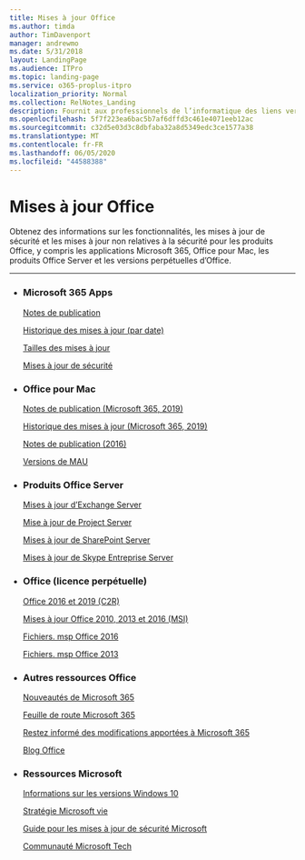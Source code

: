 ```yaml
---
title: Mises à jour Office
ms.author: timda
author: TimDavenport
manager: andrewmo
ms.date: 5/31/2018
layout: LandingPage
ms.audience: ITPro
ms.topic: landing-page
ms.service: o365-proplus-itpro
localization_priority: Normal
ms.collection: RelNotes_Landing
description: Fournit aux professionnels de l’informatique des liens vers du contenu Office version pour Office 365 ProPlus, Office pour Mac, les produits perpétuelles Office et les produits Office Server
ms.openlocfilehash: 5f7f223ea6bac5b7af6dffd3c461e4071eeb12ac
ms.sourcegitcommit: c32d5e03d3c8dbfaba32a8d5349edc3ce1577a38
ms.translationtype: MT
ms.contentlocale: fr-FR
ms.lasthandoff: 06/05/2020
ms.locfileid: "44588388"
---
```

# <a name="office-updates"></a>Mises à jour Office

  
Obtenez des informations sur les fonctionnalités, les mises à jour de sécurité et les mises à jour non relatives à la sécurité pour les produits Office, y compris les applications Microsoft 365, Office pour Mac, les produits Office Server et les versions perpétuelles d’Office.
  

---

<ul class="panelContent cardsW">
    <li>
        <div class="cardSize">
            <div class="cardPadding">
                <div class="card">
                    <div class="cardText">
                        <h3>Microsoft 365 Apps</h3>
                        <p><a href="release-notes-microsoft365-apps.md">Notes de publication</a></p>
                        <p><a href="update-history-microsoft365-apps-by-date.md">Historique des mises à jour (par date)</a></p>
                        <p><a href="download-sizes-microsoft365-apps-updates.md">Tailles des mises à jour</a></p>
                        <p><a href="microsoft365-apps-security-updates.md">Mises à jour de sécurité</a></p>
                    </div>
                </div>
            </div>
        </div>
    </li>
    <li>
        <div class="cardSize">
            <div class="cardPadding">
                <div class="card">
                    <div class="cardText">
                        <h3>Office pour Mac</h3>
                        <p><a href="release-notes-office-for-mac.md">Notes de publication (Microsoft 365, 2019)</a></p>
                        <p><a href="update-history-office-for-mac.md">Historique des mises à jour (Microsoft 365, 2019)</a></p>
                        <p><a href="release-notes-office-2016-mac.md">Notes de publication (2016)</a></p>
                        <p><a href="release-history-microsoft-autoupdate.md">Versions de MAU</a></p>
                     </div>
                </div>
            </div>
        </div>
    </li>
    <li>
        <div class="cardSize">
            <div class="cardPadding">
                <div class="card">
                    <div class="cardText">
                        <h3>Produits Office Server</h3>
                        <p><a href="https://docs.microsoft.com/Exchange/new-features/build-numbers-and-release-dates">Mises à jour d’Exchange Server</a></p>
                        <p><a href="project-server-updates.md">Mise à jour de Project Server</a></p>
                        <p><a href="sharepoint-updates.md">Mises à jour de SharePoint Server</a></p>
                        <p><a href="https://docs.microsoft.com/SkypeForBusiness/sfb-server-updates">Mises à jour de Skype Entreprise Server</a></p>
               </div>
                </div>
            </div>
        </div> 
    </li>
</ul>  


<ul class="panelContent cardsW">
    <li>
        <div class="cardSize">
            <div class="cardPadding">
                <div class="card">
                    <div class="cardText">
                        <h3>Office (licence perpétuelle)</h3>
                            <p><a href="update-history-office-2019.md">Office 2016 et 2019 (C2R)</a></p>
                            <p><a href="office-updates-msi.md">Mises à jour Office 2010, 2013 et 2016 (MSI)</a></p>
                            <p><a href="msp-files-office-2016.md">Fichiers. msp Office 2016</a></p>
                            <p><a href="msp-files-office-2013.md">Fichiers. msp Office 2013</a></p>
                    </div>
                </div>
            </div>
        </div>
    </li>
    <li>
        <div class="cardSize">
            <div class="cardPadding">
                <div class="card">
                    <div class="cardText">
                        <h3>Autres ressources Office</h3>
                            <p><a href="https://support.office.com/article/95c8d81d-08ba-42c1-914f-bca4603e1426">Nouveautés de Microsoft 365</a></p>
                            <p><a href="https://www.microsoft.com/microsoft-365/roadmap?rtc=2&filters=O365">Feuille de route Microsoft 365</a></p>
                            <p><a href="https://support.office.com/article/719f4904-cbdd-4889-a0cf-fbd7837dfecd">Restez informé des modifications apportées à Microsoft 365</a></p>
                            <p><a href="https://www.microsoft.com/microsoft-365/blog/office/">Blog Office</a></p>
                    </div>
                </div>
            </div>
        </div>
    </li>
    <li>
        <div class="cardSize">
            <div class="cardPadding">
                <div class="card">
                    <div class="cardText">
                        <h3>Ressources Microsoft</h3>
                            <p><a href="https://www.microsoft.com/itpro/windows-10/release-information">Informations sur les versions Windows 10</a></p>
                            <p><a href="https://support.microsoft.com/lifecycle">Stratégie Microsoft vie</a></p>
                            <p><a href="https://portal.msrc.microsoft.com/">Guide pour les mises à jour de sécurité Microsoft</a></p>
                            <p><a href="https://techcommunity.microsoft.com/">Communauté Microsoft Tech</a></p>
                    </div>
                </div>
            </div>
        </div>
    </li>
</ul>  

